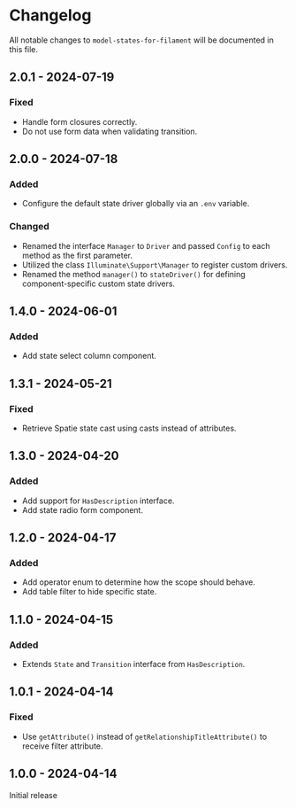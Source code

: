 # Changelog

All notable changes to `model-states-for-filament` will be documented in this file.

## 2.0.1 - 2024-07-19

### Fixed

- Handle form closures correctly.
- Do not use form data when validating transition.

## 2.0.0 - 2024-07-18

### Added

- Configure the default state driver globally via an `.env` variable.

### Changed

- Renamed the interface `Manager` to `Driver` and passed `Config` to each method as the first parameter.
- Utilized the class `Illuminate\Support\Manager` to register custom drivers.
- Renamed the method `manager()` to `stateDriver()` for defining component-specific custom state drivers.

## 1.4.0 - 2024-06-01

### Added

- Add state select column component.

## 1.3.1 - 2024-05-21

### Fixed

- Retrieve Spatie state cast using casts instead of attributes.

## 1.3.0 - 2024-04-20

### Added

- Add support for `HasDescription` interface.
- Add state radio form component.

## 1.2.0 - 2024-04-17

### Added

- Add operator enum to determine how the scope should behave.
- Add table filter to hide specific state.

## 1.1.0 - 2024-04-15

### Added

- Extends `State` and `Transition` interface from `HasDescription`.

## 1.0.1 - 2024-04-14

### Fixed

- Use `getAttribute()` instead of `getRelationshipTitleAttribute()` to receive filter attribute.

## 1.0.0 - 2024-04-14

Initial release
